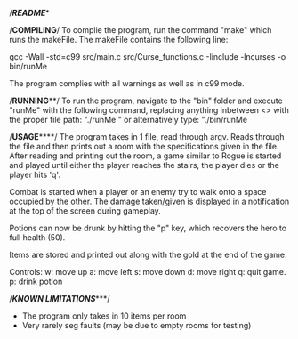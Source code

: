 /***********************************README************************************


/**********************************COMPILING**********************************/
To complie the program, run the command "make" which runs the makeFile.
The makeFile contains the following line:

gcc -Wall -std=c99 src/main.c src/Curse_functions.c -Iinclude -lncurses -o bin/runMe

The program complies with all warnings as well as in c99 mode.


/**********************************RUNNING************************************/
To run the program, navigate to the "bin" folder and execute "runMe" with the 
following command, replacing anything inbetween <> with the proper file path:
"./runMe <levelfile>"
or alternatively type:
"./bin/runMe  <levelfile>

/**********************************USAGE**************************************/
The program takes in 1 file, read through argv. Reads through the file and
then prints out a room with the specifications given in the file. After reading
and printing out the room, a game similar to Rogue is started and played until
either the player reaches the stairs, the player dies or the player hits 'q'.

Combat is started when a player or an enemy try to walk onto a space occupied by 
the other. The damage taken/given is displayed in a notification at the top
of the screen during gameplay.

Potions can now be drunk by hitting the "p" key, which recovers the hero to full
health (50).

Items are stored and printed out along with the gold at the end of the game.



Controls:
w: move up
a: move left
s: move down
d: move right
q: quit game.
p: drink potion

/*****************************KNOWN LIMITATIONS********************************/
- The program only takes in 10 items per room
- Very rarely seg faults (may be due to empty rooms for testing)



